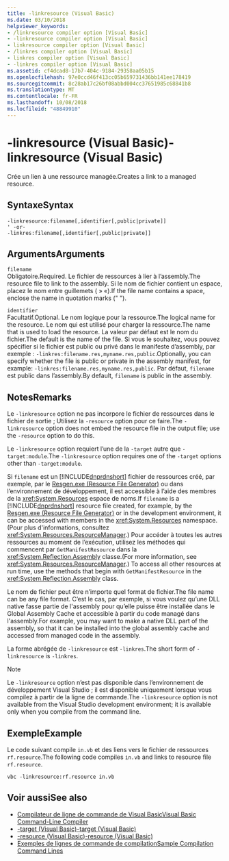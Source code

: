 ```yaml
---
title: -linkresource (Visual Basic)
ms.date: 03/10/2018
helpviewer_keywords:
- /linkresource compiler option [Visual Basic]
- -linkresource compiler option [Visual Basic]
- linkresource compiler option [Visual Basic]
- /linkres compiler option [Visual Basic]
- linkres compiler option [Visual Basic]
- -linkres compiler option [Visual Basic]
ms.assetid: cf4dcad8-17b7-404c-9184-29358aa05b15
ms.openlocfilehash: 97e0ccd46f413cc05b659731436bb141ee178419
ms.sourcegitcommit: 8c28ab17c26bf08abbd004cc37651985c68841b8
ms.translationtype: MT
ms.contentlocale: fr-FR
ms.lasthandoff: 10/08/2018
ms.locfileid: "48849910"
---
```

# <a name="-linkresource-visual-basic"></a><span data-ttu-id="25c6c-102">-linkresource (Visual Basic)</span><span class="sxs-lookup"><span data-stu-id="25c6c-102">-linkresource (Visual Basic)</span></span>
<span data-ttu-id="25c6c-103">Crée un lien à une ressource managée.</span><span class="sxs-lookup"><span data-stu-id="25c6c-103">Creates a link to a managed resource.</span></span>  
  
## <a name="syntax"></a><span data-ttu-id="25c6c-104">Syntaxe</span><span class="sxs-lookup"><span data-stu-id="25c6c-104">Syntax</span></span>  
  
```  
-linkresource:filename[,identifier[,public|private]]  
' -or-  
-linkres:filename[,identifier[,public|private]]  
```  
  
## <a name="arguments"></a><span data-ttu-id="25c6c-105">Arguments</span><span class="sxs-lookup"><span data-stu-id="25c6c-105">Arguments</span></span>  
 `filename`  
 <span data-ttu-id="25c6c-106">Obligatoire.</span><span class="sxs-lookup"><span data-stu-id="25c6c-106">Required.</span></span> <span data-ttu-id="25c6c-107">Le fichier de ressources à lier à l’assembly.</span><span class="sxs-lookup"><span data-stu-id="25c6c-107">The resource file to link to the assembly.</span></span> <span data-ttu-id="25c6c-108">Si le nom de fichier contient un espace, placez le nom entre guillemets ( » «).</span><span class="sxs-lookup"><span data-stu-id="25c6c-108">If the file name contains a space, enclose the name in quotation marks (" ").</span></span>  
  
 `identifier`  
 <span data-ttu-id="25c6c-109">Facultatif.</span><span class="sxs-lookup"><span data-stu-id="25c6c-109">Optional.</span></span> <span data-ttu-id="25c6c-110">Le nom logique pour la ressource.</span><span class="sxs-lookup"><span data-stu-id="25c6c-110">The logical name for the resource.</span></span> <span data-ttu-id="25c6c-111">Le nom qui est utilisé pour charger la ressource.</span><span class="sxs-lookup"><span data-stu-id="25c6c-111">The name that is used to load the resource.</span></span> <span data-ttu-id="25c6c-112">La valeur par défaut est le nom du fichier.</span><span class="sxs-lookup"><span data-stu-id="25c6c-112">The default is the name of the file.</span></span> <span data-ttu-id="25c6c-113">Si vous le souhaitez, vous pouvez spécifier si le fichier est public ou privé dans le manifeste d’assembly, par exemple : `-linkres:filename.res,myname.res,public`.</span><span class="sxs-lookup"><span data-stu-id="25c6c-113">Optionally, you can specify whether the file is public or private in the assembly manifest, for example: `-linkres:filename.res,myname.res,public`.</span></span> <span data-ttu-id="25c6c-114">Par défaut, `filename` est public dans l’assembly.</span><span class="sxs-lookup"><span data-stu-id="25c6c-114">By default, `filename` is public in the assembly.</span></span>  
  
## <a name="remarks"></a><span data-ttu-id="25c6c-115">Notes</span><span class="sxs-lookup"><span data-stu-id="25c6c-115">Remarks</span></span>  
 <span data-ttu-id="25c6c-116">Le `-linkresource` option ne pas incorpore le fichier de ressources dans le fichier de sortie ; Utilisez la `-resource` option pour ce faire.</span><span class="sxs-lookup"><span data-stu-id="25c6c-116">The `-linkresource` option does not embed the resource file in the output file; use the `-resource` option to do this.</span></span>  
  
 <span data-ttu-id="25c6c-117">Le `-linkresource` option requiert l’une de la `-target` autre que `-target:module`.</span><span class="sxs-lookup"><span data-stu-id="25c6c-117">The `-linkresource` option requires one of the `-target` options other than `-target:module`.</span></span>  
  
 <span data-ttu-id="25c6c-118">Si `filename` est un [!INCLUDE[dnprdnshort](~/includes/dnprdnshort-md.md)] fichier de ressources créé, par exemple, par le [Resgen.exe (Resource File Generator)](../../../framework/tools/resgen-exe-resource-file-generator.md) ou dans l’environnement de développement, il est accessible à l’aide des membres de la <xref:System.Resources> espace de noms.</span><span class="sxs-lookup"><span data-stu-id="25c6c-118">If `filename` is a [!INCLUDE[dnprdnshort](~/includes/dnprdnshort-md.md)] resource file created, for example, by the [Resgen.exe (Resource File Generator)](../../../framework/tools/resgen-exe-resource-file-generator.md) or in the development environment, it can be accessed with members in the <xref:System.Resources> namespace.</span></span> <span data-ttu-id="25c6c-119">(Pour plus d'informations, consultez <xref:System.Resources.ResourceManager>.) Pour accéder à toutes les autres ressources au moment de l’exécution, utilisez les méthodes qui commencent par `GetManifestResource` dans la <xref:System.Reflection.Assembly> classe.</span><span class="sxs-lookup"><span data-stu-id="25c6c-119">(For more information, see <xref:System.Resources.ResourceManager>.) To access all other resources at run time, use the methods that begin with `GetManifestResource` in the <xref:System.Reflection.Assembly> class.</span></span>  
  
 <span data-ttu-id="25c6c-120">Le nom de fichier peut être n’importe quel format de fichier.</span><span class="sxs-lookup"><span data-stu-id="25c6c-120">The file name can be any file format.</span></span> <span data-ttu-id="25c6c-121">C’est le cas, par exemple, si vous voulez qu’une DLL native fasse partie de l'assembly pour qu’elle puisse être installée dans le Global Assembly Cache et accessible à partir du code managé dans l'assembly.</span><span class="sxs-lookup"><span data-stu-id="25c6c-121">For example, you may want to make a native DLL part of the assembly, so that it can be installed into the global assembly cache and accessed from managed code in the assembly.</span></span>  
  
 <span data-ttu-id="25c6c-122">La forme abrégée de `-linkresource` est `-linkres`.</span><span class="sxs-lookup"><span data-stu-id="25c6c-122">The short form of `-linkresource` is `-linkres`.</span></span>  
  
> [!NOTE]
>  <span data-ttu-id="25c6c-123">Le `-linkresource` option n’est pas disponible dans l’environnement de développement Visual Studio ; il est disponible uniquement lorsque vous compilez à partir de la ligne de commande.</span><span class="sxs-lookup"><span data-stu-id="25c6c-123">The `-linkresource` option is not available from the Visual Studio development environment; it is available only when you compile from the command line.</span></span>  
  
## <a name="example"></a><span data-ttu-id="25c6c-124">Exemple</span><span class="sxs-lookup"><span data-stu-id="25c6c-124">Example</span></span>  
 <span data-ttu-id="25c6c-125">Le code suivant compile `in.vb` et des liens vers le fichier de ressources `rf.resource`.</span><span class="sxs-lookup"><span data-stu-id="25c6c-125">The following code compiles `in.vb` and links to resource file `rf.resource`.</span></span>  
  
```console  
vbc -linkresource:rf.resource in.vb  
```  
  
## <a name="see-also"></a><span data-ttu-id="25c6c-126">Voir aussi</span><span class="sxs-lookup"><span data-stu-id="25c6c-126">See also</span></span>

- [<span data-ttu-id="25c6c-127">Compilateur de ligne de commande de Visual Basic</span><span class="sxs-lookup"><span data-stu-id="25c6c-127">Visual Basic Command-Line Compiler</span></span>](../../../visual-basic/reference/command-line-compiler/index.md)  
- [<span data-ttu-id="25c6c-128">-target (Visual Basic)</span><span class="sxs-lookup"><span data-stu-id="25c6c-128">-target (Visual Basic)</span></span>](../../../visual-basic/reference/command-line-compiler/target.md)  
- [<span data-ttu-id="25c6c-129">-resource (Visual Basic)</span><span class="sxs-lookup"><span data-stu-id="25c6c-129">-resource (Visual Basic)</span></span>](../../../visual-basic/reference/command-line-compiler/resource.md)  
- [<span data-ttu-id="25c6c-130">Exemples de lignes de commande de compilation</span><span class="sxs-lookup"><span data-stu-id="25c6c-130">Sample Compilation Command Lines</span></span>](../../../visual-basic/reference/command-line-compiler/sample-compilation-command-lines.md)
